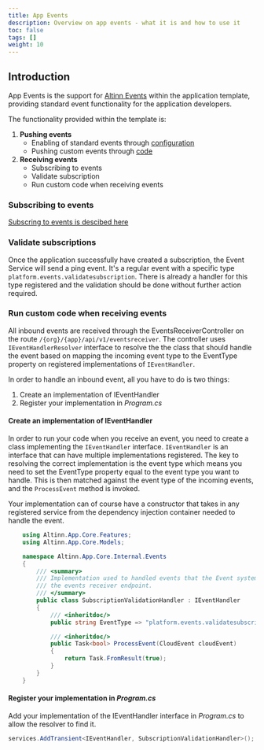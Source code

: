 ```yaml
---
title: App Events
description: Overview on app events - what it is and how to use it
toc: false
tags: []
weight: 10
---
```


## Introduction
App Events is the support for [Altinn Events](/technology/solutions/altinn-platform/events/) within the application template, providing standard event functionality for the application developers.

The functionality provided within the template is:

1. __Pushing events__
   * Enabling of standard events through [configuration](/app/development/configuration/events#activate-generation-of-events-in-your-application)
   * Pushing custom events through [code](/app/development/configuration/events/#pushing-self-defined-events-into-your-application)
2. __Receiving events__
   * Subscribing to events
   * Validate subscription
   * Run custom code when receiving events

### Subscribing to events
[Subscring to events is descibed here](subscribing) 

### Validate subscriptions
Once the application successfully have created a subscription, the Event Service will send a ping event. It's a regular event with a specific type `platform.events.validatesubscription`. There is already a handler for this type registered and the validation should be done without further action required.

### Run custom code when receiving events
All inbound events are received through the EventsReceiverController on the route `/{org}/{app}/api/v1/eventsreceiver`. The controller uses `IEventHandlerResolver` interface to resolve the the class that should handle the event based on mapping the incoming event type to the EventType property on registered implementations of `IEventHandler`.

In order to handle an inbound event, all you have to do is two things:

1. Create an implementation of IEventHandler
2. Register your implementation in _Program.cs_ 

#### Create an implementation of IEventHandler   
In order to run your code when you receive an event, you need to create a class implementing the `IEventHandler` interface. `IEventHandler` is an interface that can have multiple implementations registered. The key to resolving the correct implementation is the event type which means you need to set the EventType property equal to the event type you want to handle. This is then matched against the event type of the incoming events, and the `ProcessEvent` method is invoked.  

Your implementation can of course have a constructor that takes in any registered service from the dependency injection container needed to handle the event. 

```csharp
    using Altinn.App.Core.Features;
    using Altinn.App.Core.Models;

    namespace Altinn.App.Core.Internal.Events
    {
        /// <summary>
        /// Implementation used to handled events that the Event system used to validate
        /// the events receiver endpoint.
        /// </summary>
        public class SubscriptionValidationHandler : IEventHandler
        {
            /// <inheritdoc/>
            public string EventType => "platform.events.validatesubscription";

            /// <inheritdoc/>
            public Task<bool> ProcessEvent(CloudEvent cloudEvent)
            {
                return Task.FromResult(true); 
            }
        }
    }
```
#### Register your implementation in _Program.cs_
Add your implementation of the IEventHandler interface in _Program.cs_ to allow the resolver to find it.
```csharp
services.AddTransient<IEventHandler, SubscriptionValidationHandler>();
```